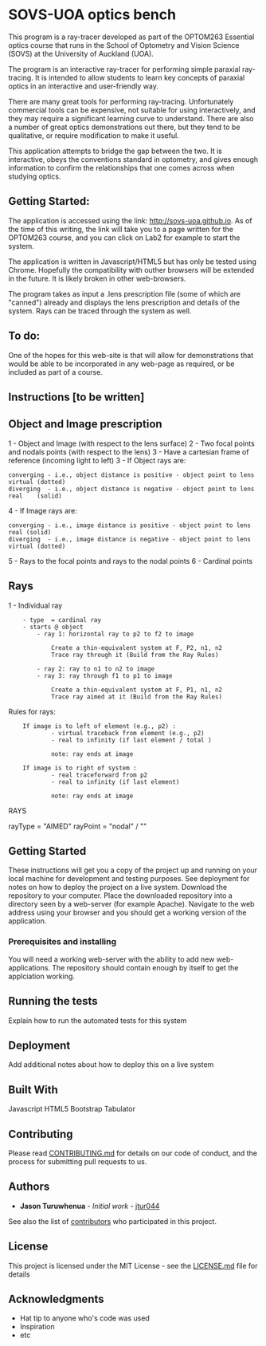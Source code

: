 # SOVS-UOA optics bench 

This program is a ray-tracer developed as part of the OPTOM263 Essential optics course that runs in the School of Optometry and Vision Science (SOVS) at the University of Auckland (UOA). 

The program is an interactive ray-tracer for performing simple paraxial ray-tracing.  It is intended to allow students to  learn key concepts of paraxial optics in an interactive and user-friendly way.  

There are many great tools for performing ray-tracing. Unfortunately commercial tools can be expensive, not suitable for using interactively, and they may require a significant learning curve to understand. There are also a number of great optics demonstrations out there, but they tend to be qualitative, or require modification to make it useful.

This application attempts to bridge the gap between the two. It is interactive, obeys the conventions standard in optometry, and gives enough information to confirm the relationships that one comes across when studying optics.

## Getting Started:

The application is accessed using the link: http://sovs-uoa.github.io. As of the time of this writing, the link will take you to a page written for the OPTOM263 course, and you can click on Lab2 for example to start the system. 

The application is written in Javascript/HTML5 but has only be tested using Chrome. Hopefully the compatibility with outher browsers will be extended in the future. It is likely broken in other web-browsers. 

The program takes as input a .lens prescription file (some of which are "canned") already and displays the lens prescription and details of the system.  Rays can be traced through the system as well.


## To do: 

One of the hopes for this web-site is that will allow for demonstrations that would be able to be incorporated in any web-page as required, or be included as part of a course. 


## Instructions [to be written]




Object and Image prescription 
-----------------------------

1 - Object and Image (with respect to the lens surface)
2 - Two focal points and nodals points (with respect to the lens)
3 - Have a cartesian frame of reference (incoming light to left)
3 - If Object rays are:  

	converging - i.e., object distance is positive - object point to lens virtual (dotted) 
	diverging  - i.e., object distance is negative - object point to lens real    (solid)

4 - If Image rays are: 

	converging - i.e., image distance is positive - object point to lens real (solid) 
	diverging  - i.e., image distance is negative - object point to lens virtual (dotted)

5 - Rays to the focal points and rays to the nodal points 
6 - Cardinal points 

Rays
----

1 - Individual ray 

		- type  = cardinal ray 
		- starts @ object 
			- ray 1: horizontal ray to p2 to f2 to image  

				Create a thin-equivalent system at F, P2, n1, n2
				Trace ray through it (Build from the Ray Rules)

			- ray 2: ray to n1 to n2 to image  
			- ray 3: ray through f1 to p1 to image 		

				Create a thin-equivalent system at F, P1, n1, n2
				Trace ray aimed at it (Build from the Ray Rules)

Rules for rays:

		If image is to left of element (e.g., p2) :
				- virtual traceback from element (e.g., p2)
				- real to infinity (if last element / total )

				note: ray ends at image 

		If image is to right of system :
				- real traceforward from p2
				- real to infinity (if last element)

				note: ray ends at image 


RAYS 


rayType = "AIMED"
rayPoint = "nodal" / ""



## Getting Started

These instructions will get you a copy of the project up and running on your local machine for development and testing purposes. See deployment for notes on how to deploy the project on a live system.
Download the repository to your computer.  Place the downloaded repository into a directory seen by a web-server (for example Apache). Navigate to the web address using your browser and you should get a working version of the application.

### Prerequisites and installing

You will need a working web-server with the ability to add new web-applications. 
The repository should contain enough by itself to get the applciation working. 

## Running the tests

Explain how to run the automated tests for this system

## Deployment

Add additional notes about how to deploy this on a live system

## Built With

Javascript 
HTML5
Bootstrap
Tabulator 

## Contributing

Please read [CONTRIBUTING.md](https://gist.github.com/PurpleBooth/b24679402957c63ec426) for details on our code of conduct, and the process for submitting pull requests to us.

## Authors

* **Jason Turuwhenua** - *Initial work* - [jtur044](https://github.com/jtur044)

See also the list of [contributors](https://github.com/your/project/contributors) who participated in this project.

## License

This project is licensed under the MIT License - see the [LICENSE.md](LICENSE.md) file for details

## Acknowledgments

* Hat tip to anyone who's code was used
* Inspiration
* etc
